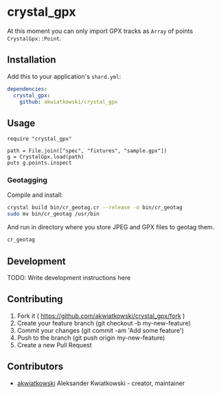 # crystal_gpx

At this moment you can only import GPX tracks as `Array`
of points `CrystalGpx::Point`.

## Installation


Add this to your application's `shard.yml`:

```yaml
dependencies:
  crystal_gpx:
    github: akwiatkowski/crystal_gpx
```


## Usage


```crystal
require "crystal_gpx"

path = File.join(["spec", "fixtures", "sample.gpx"])
g = CrystalGpx.load(path)
puts g.points.inspect
```


### Geotagging

Compile and install:

```bash
crystal build bin/cr_geotag.cr --release -o bin/cr_geotag
sudo mv bin/cr_geotag /usr/bin
```

And run in directory where you store JPEG and GPX files to geotag them.

```bash
cr_geotag
```


## Development

TODO: Write development instructions here

## Contributing

1. Fork it ( https://github.com/akwiatkowski/crystal_gpx/fork )
2. Create your feature branch (git checkout -b my-new-feature)
3. Commit your changes (git commit -am 'Add some feature')
4. Push to the branch (git push origin my-new-feature)
5. Create a new Pull Request

## Contributors

- [akwiatkowski](https://github.com/akwiatkowski) Aleksander Kwiatkowski - creator, maintainer
